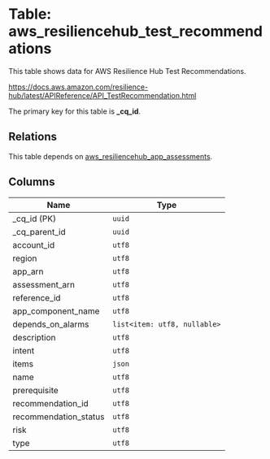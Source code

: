 # Table: aws_resiliencehub_test_recommendations

This table shows data for AWS Resilience Hub Test Recommendations.

https://docs.aws.amazon.com/resilience-hub/latest/APIReference/API_TestRecommendation.html

The primary key for this table is **_cq_id**.

## Relations

This table depends on [aws_resiliencehub_app_assessments](aws_resiliencehub_app_assessments.md).

## Columns

| Name          | Type          |
| ------------- | ------------- |
|_cq_id (PK)|`uuid`|
|_cq_parent_id|`uuid`|
|account_id|`utf8`|
|region|`utf8`|
|app_arn|`utf8`|
|assessment_arn|`utf8`|
|reference_id|`utf8`|
|app_component_name|`utf8`|
|depends_on_alarms|`list<item: utf8, nullable>`|
|description|`utf8`|
|intent|`utf8`|
|items|`json`|
|name|`utf8`|
|prerequisite|`utf8`|
|recommendation_id|`utf8`|
|recommendation_status|`utf8`|
|risk|`utf8`|
|type|`utf8`|